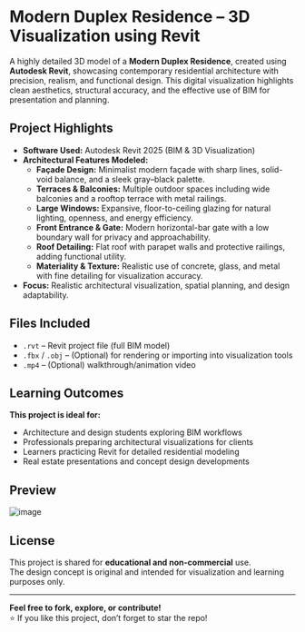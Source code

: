 # Modern Duplex Residence – 3D Visualization using Revit

A highly detailed 3D model of a **Modern Duplex Residence**, created using **Autodesk Revit**, showcasing contemporary residential architecture with precision, realism, and functional design. This digital visualization highlights clean aesthetics, structural accuracy, and the effective use of BIM for presentation and planning.  

## Project Highlights
- **Software Used:** Autodesk Revit 2025 (BIM & 3D Visualization)
- **Architectural Features Modeled:**
  - **Façade Design:** Minimalist modern façade with sharp lines, solid-void balance, and a sleek gray–black palette.  
  - **Terraces & Balconies:** Multiple outdoor spaces including wide balconies and a rooftop terrace with metal railings.  
  - **Large Windows:** Expansive, floor-to-ceiling glazing for natural lighting, openness, and energy efficiency.  
  - **Front Entrance & Gate:** Modern horizontal-bar gate with a low boundary wall for privacy and approachability.  
  - **Roof Detailing:** Flat roof with parapet walls and protective railings, adding functional utility.  
  - **Materiality & Texture:** Realistic use of concrete, glass, and metal with fine detailing for visualization accuracy.  
- **Focus:** Realistic architectural visualization, spatial planning, and design adaptability.  

## Files Included
- `.rvt` – Revit project file (full BIM model)  
- `.fbx` / `.obj` – (Optional) for rendering or importing into visualization tools  
- `.mp4` – (Optional) walkthrough/animation video  

## Learning Outcomes
**This project is ideal for:**  
- Architecture and design students exploring BIM workflows  
- Professionals preparing architectural visualizations for clients  
- Learners practicing Revit for detailed residential modeling  
- Real estate presentations and concept design developments  

## Preview
![image](https://github.com/user-attachments/assets/sample-modern-duplex-residence-preview.png)  

## License
This project is shared for **educational and non-commercial** use.  
The design concept is original and intended for visualization and learning purposes only.  

---

**Feel free to fork, explore, or contribute!**  
⭐ If you like this project, don’t forget to star the repo!  
